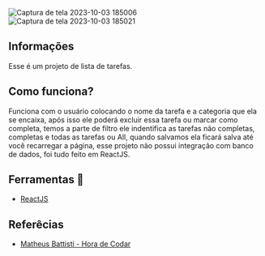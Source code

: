 ![Captura de tela 2023-10-03 185006](https://github.com/Emanuelsyngles/To-Do-List/assets/122393755/a4fe9895-ac9b-4b7b-bad6-caeeaf59d49a)
![Captura de tela 2023-10-03 185021](https://github.com/Emanuelsyngles/To-Do-List/assets/122393755/166e7332-2477-432d-ab32-0f8fb2263b9c)


## Informações
 Esse é um projeto de lista de tarefas.

 ## Como funciona?

 Funciona com o usuário colocando o nome da tarefa e a categoria que ela se encaixa, após isso ele poderá 
 excluir essa tarefa ou marcar como completa, temos a parte de filtro ele indentifica as tarefas não completas, completas e todas as tarefas ou All, quando salvamos ela ficará salva até você recarregar a 
 página, esse projeto não possui integração com banco de dados, foi tudo feito em ReactJS.

 ## Ferramentas 🔧
- [ReactJS](https://react.dev/)
  
 ## Referêcias

 - [Matheus Battisti - Hora de Codar](https://www.youtube.com/watch?v=YVEVrigByKY&ab_channel=MatheusBattisti-HoradeCodar)

